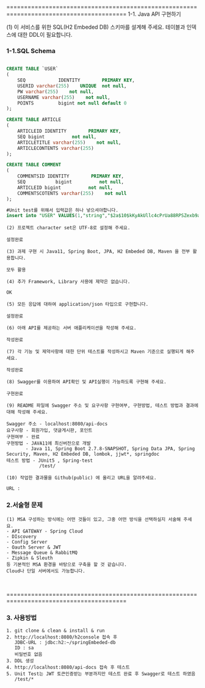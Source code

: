 
<br />

========================================================================================
1-1. Java API 구현하기

(1) 이 서비스를 위한 SQL(H2 Embeded DB) 스키마를 설계해 주세요. 테이블과 인덱스에 대한 DDL이 필요합니다.
### 1-1.SQL Schema
```sql

CREATE TABLE `USER`
(
    SEQ            IDENTITY        PRIMARY KEY,
    USERID varchar(255)    UNIQUE  not null,
    PW varchar(255)    not null,
    USERNAME varchar(255)    not null,
    POINTS         bigint not null default 0
);

CREATE TABLE ARTICLE
(
    ARTICLEID IDENTITY        PRIMARY KEY,
    SEQ bigint          not null,
    ARTICLETITLE varchar(255)    not null,
    ARTICLECONTENTS varchar(255)
);

CREATE TABLE COMMENT
(
    COMMENTSID IDENTITY        PRIMARY KEY,
    SEQ           bigint          not null,
    ARTICLEID bigint          not null,
    COMMENTSCOTENTS varchar(255)    not null
);

#Unit test를 위해서 입력값은 하나 넣으셔야합니다.
insert into "USER" VALUES(1,"string","$2a$10$kKyAkUllc4cPrUa88RPSZexb9aCJXctiVbwfzvqlXH9inIQL5vBQ6","joon",0)


```
```
(2) 프로젝트 character set은 UTF-8로 설정해 주세요.

설정완료
```
```
(3) 과제 구현 시 Java11, Spring Boot, JPA, H2 Embeded DB, Maven 을 전부 활용합니다.

모두 활용
```
```
(4) 추가 Framework, Library 사용에 제약은 없습니다.

OK
```
```
(5) 모든 응답에 대하여 application/json 타입으로 구현합니다.

설정완료
```
```
(6) 아래 API를 제공하는 서버 애플리케이션을 작성해 주세요.

작성완료
```
```
(7) 각 기능 및 제약사항에 대한 단위 테스트를 작성하시고 Maven 기준으로 실행되게 해주세요.

작성완료
```
```
(8) Swagger를 이용하여 API확인 및 API실행이 가능하도록 구현해 주세요.

구현완료
```
```
(9) README 파일에 Swagger 주소 및 요구사항 구현여부, 구현방법, 테스트 방법과 결과에 대해 작성해 주세요.

Swagger 주소 - localhost:8080/api-docs
요구사항 - 회원가입, 댓글게시판, 포인트
구현여부 - 완료
구현방법 - JAVA11에 최신버전으로 개발
       - Java 11, Spring Boot 2.7.8-SNAPSHOT, Spring Data JPA, Spring Security, Maven, H2 Embeded DB, lombok, jjwt*, springdoc
테스트 방법 - JUnit5 , Spring-test
            /test/
```
```
(10) 작업한 결과물을 Github(public) 에 올리고 URL을 알려주세요.

URL : 
```

### 2.서술형 문제
```
(1) MSA 구성하는 방식에는 어떤 것들이 있고, 그중 어떤 방식을 선택하실지 서술해 주세요.
- API GATEWAY - Spring Cloud
- DIscovery
- Config Server
- Oauth Server & JWT
- Message Queue & RabbitMQ
- Zipkin & Sleuth
등 기본적인 MSA 환경을 바탕으로 구축을 할 것 같습니다.
Cloud나 단일 서버에서도 가능합니다.
```
<br />

========================================================================================


### 3. 사용방법
```
1. git clone & clean & install & run
2. http://localhost:8080/h2console 접속 후 
   JDBC-URL : jdbc:h2:~/springEmbeded-db
   ID : sa
   비밀번호 없음
3. DDL 생성
4. http://localhost:8080/api-docs 접속 후 테스트
5. Unit Test는 JWT 토큰인증받는 부분까지만 테스트 완료 후 Swagger로 테스트 하였음
   /test/*
```